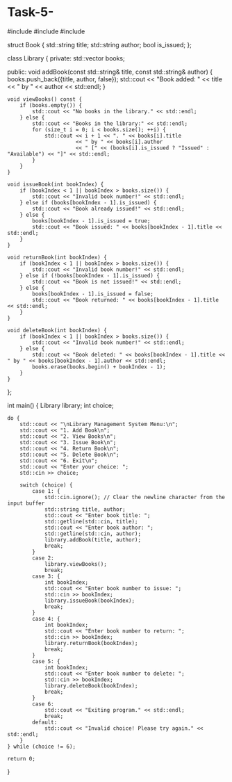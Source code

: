 # Task-5-
#include <iostream>
#include <vector>
#include <string>

struct Book {
    std::string title;
    std::string author;
    bool is_issued;
};

class Library {
private:
    std::vector<Book> books;

public:
    void addBook(const std::string& title, const std::string& author) {
        books.push_back({title, author, false});
        std::cout << "Book added: " << title << " by " << author << std::endl;
    }

    void viewBooks() const {
        if (books.empty()) {
            std::cout << "No books in the library." << std::endl;
        } else {
            std::cout << "Books in the library:" << std::endl;
            for (size_t i = 0; i < books.size(); ++i) {
                std::cout << i + 1 << ". " << books[i].title 
                          << " by " << books[i].author 
                          << " [" << (books[i].is_issued ? "Issued" : "Available") << "]" << std::endl;
            }
        }
    }

    void issueBook(int bookIndex) {
        if (bookIndex < 1 || bookIndex > books.size()) {
            std::cout << "Invalid book number!" << std::endl;
        } else if (books[bookIndex - 1].is_issued) {
            std::cout << "Book already issued!" << std::endl;
        } else {
            books[bookIndex - 1].is_issued = true;
            std::cout << "Book issued: " << books[bookIndex - 1].title << std::endl;
        }
    }

    void returnBook(int bookIndex) {
        if (bookIndex < 1 || bookIndex > books.size()) {
            std::cout << "Invalid book number!" << std::endl;
        } else if (!books[bookIndex - 1].is_issued) {
            std::cout << "Book is not issued!" << std::endl;
        } else {
            books[bookIndex - 1].is_issued = false;
            std::cout << "Book returned: " << books[bookIndex - 1].title << std::endl;
        }
    }

    void deleteBook(int bookIndex) {
        if (bookIndex < 1 || bookIndex > books.size()) {
            std::cout << "Invalid book number!" << std::endl;
        } else {
            std::cout << "Book deleted: " << books[bookIndex - 1].title << " by " << books[bookIndex - 1].author << std::endl;
            books.erase(books.begin() + bookIndex - 1);
        }
    }
};

int main() {
    Library library;
    int choice;

    do {
        std::cout << "\nLibrary Management System Menu:\n";
        std::cout << "1. Add Book\n";
        std::cout << "2. View Books\n";
        std::cout << "3. Issue Book\n";
        std::cout << "4. Return Book\n";
        std::cout << "5. Delete Book\n";
        std::cout << "6. Exit\n";
        std::cout << "Enter your choice: ";
        std::cin >> choice;

        switch (choice) {
            case 1: {
                std::cin.ignore(); // Clear the newline character from the input buffer
                std::string title, author;
                std::cout << "Enter book title: ";
                std::getline(std::cin, title);
                std::cout << "Enter book author: ";
                std::getline(std::cin, author);
                library.addBook(title, author);
                break;
            }
            case 2:
                library.viewBooks();
                break;
            case 3: {
                int bookIndex;
                std::cout << "Enter book number to issue: ";
                std::cin >> bookIndex;
                library.issueBook(bookIndex);
                break;
            }
            case 4: {
                int bookIndex;
                std::cout << "Enter book number to return: ";
                std::cin >> bookIndex;
                library.returnBook(bookIndex);
                break;
            }
            case 5: {
                int bookIndex;
                std::cout << "Enter book number to delete: ";
                std::cin >> bookIndex;
                library.deleteBook(bookIndex);
                break;
            }
            case 6:
                std::cout << "Exiting program." << std::endl;
                break;
            default:
                std::cout << "Invalid choice! Please try again." << std::endl;
        }
    } while (choice != 6);

    return 0;
}
